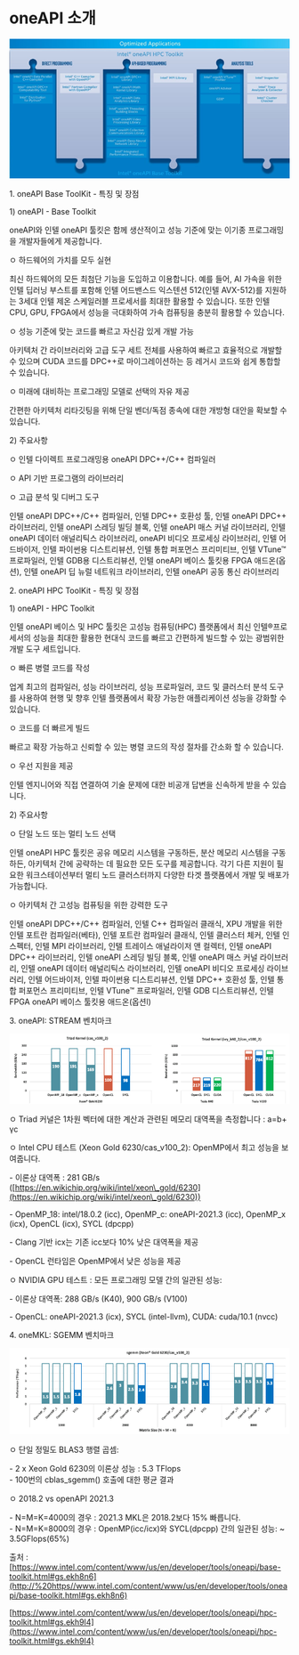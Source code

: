# oneAPI 소개

![](../../.gitbook/assets/4j49EFsjgGpRygeBMQpu0k.png)

1\. oneAPI Base ToolKit - 특징 및 장점

1\) oneAPI - Base Toolkit

&#x20; oneAPI와 인텔 oneAPI 툴킷은 함께 생산적이고 성능 기준에 맞는 이기종 프로그래밍을 개발자들에게 제공합니다.

&#x20; ㅇ 하드웨어의 가치를 모두 실현

&#x20;    최신 하드웨어의 모든 최첨단 기능을 도입하고 이용합니다. 예를 들어, AI 가속을 위한 인텔 딥러닝 부스트를 포함해 인텔 어드밴스드 익스텐션 512(인텔 AVX-512)를 지원하는 3세대 인텔 제온 스케일러블 프로세서를 최대한 활용할 수 있습니다. 또한 인텔 CPU, GPU, FPGA에서 성능을 극대화하여 가속 컴퓨팅을 충분히 활용할 수 있습니다.

&#x20; ㅇ 성능 기준에 맞는 코드를 빠르고 자신감 있게 개발 가능

&#x20;    아키텍처 간 라이브러리와 고급 도구 세트 전체를 사용하여 빠르고 효율적으로 개발할 수 있으며 CUDA 코드를 DPC++로 마이그레이션하는 등 레거시 코드와 쉽게 통합할 수 있습니다.

&#x20; ㅇ 미래에 대비하는 프로그래밍 모델로 선택의 자유 제공

&#x20;    간편한 아키텍처 리타깃팅을 위해 단일 벤더/독점 종속에 대한 개방형 대안을 확보할 수 있습니다.

&#x20;

2\) 주요사항

&#x20; ㅇ 인텔 다이렉트 프로그래밍용 oneAPI DPC++/C++ 컴파일러&#x20;

&#x20; ㅇ API 기반 프로그램의 라이브러리&#x20;

&#x20; ㅇ 고급 분석 및 디버그 도구

&#x20;    인텔 oneAPI DPC++/C++ 컴파일러, 인텔 DPC++ 호환성 툴, 인텔 oneAPI DPC++ 라이브러리, 인텔 oneAPI 스레딩 빌딩 블록, 인텔 oneAPI 매스 커널 라이브러리, 인텔 oneAPI 데이터 애널리틱스 라이브러리, oneAPI 비디오 프로세싱 라이브러리, 인텔 어드바이저, 인텔 파이썬용 디스트리뷰션, 인텔 통합 퍼포먼스 프리미티브, 인텔 VTune™ 프로파일러, 인텔 GDB용 디스트리뷰션, 인텔 oneAPI 베이스 툴킷용 FPGA 애드온(옵션), 인텔 oneAPI 딥 뉴럴 네트워크 라이브러리, 인텔 oneAPI 공동 통신 라이브러리

&#x20;

2\. oneAPI HPC ToolKit - 특징 및 장점

1\) oneAPI - HPC Toolkit

&#x20;  인텔 oneAPI 베이스 및 HPC 툴킷은 고성능 컴퓨팅(HPC) 플랫폼에서 최신 인텔®프로세서의 성능을 최대한 활용한 현대식 코드를 빠르고 간편하게 빌드할 수 있는 광범위한 개발 도구 세트입니다.

&#x20; ㅇ 빠른 병렬 코드를 작성

&#x20;    업계 최고의 컴파일러, 성능 라이브러리, 성능 프로파일러, 코드 및 클러스터 분석 도구를 사용하여 현행 및 향후 인텔 플랫폼에서 확장 가능한 애플리케이션 성능을 강화할 수 있습니다.

&#x20; ㅇ 코드를 더 빠르게 빌드

&#x20;     빠르고 확장 가능하고 신뢰할 수 있는 병렬 코드의 작성 절차를 간소화 할 수 있습니다.

&#x20; ㅇ 우선 지원을 제공

&#x20;     인텔 엔지니어와 직접 연결하여 기술 문제에 대한 비공개 답변을 신속하게 받을 수 있습니다. &#x20;

&#x20;

2\) 주요사항

&#x20; ㅇ 단일 노드 또는 멀티 노드 선택

&#x20;     인텔 oneAPI HPC 툴킷은 공유 메모리 시스템을 구동하든, 분산 메모리 시스템을 구동하든, 아키텍처 간에 공략하는 데 필요한 모든 도구를 제공합니다. 각기 다른 지원이 필요한 워크스테이션부터 멀티 노드 클러스터까지 다양한 타겟 플랫폼에서 개발 및 배포가 가능합니다.

&#x20; ㅇ 아키텍처 간 고성능 컴퓨팅을 위한 강력한 도구

&#x20;     인텔 oneAPI DPC++/C++ 컴파일러, 인텔 C++ 컴파일러 클래식, XPU 개발을 위한 인텔 포트란 컴파일러(베타), 인텔 포트란 컴파일러 클래식, 인텔 클러스터 체커, 인텔 인스펙터, 인텔 MPI 라이브러리, 인텔 트레이스 애널라이저 앤 컬렉터, 인텔 oneAPI DPC++ 라이브러리, 인텔 oneAPI 스레딩 빌딩 블록, 인텔 oneAPI 매스 커널 라이브러리, 인텔 oneAPI 데이터 애널리틱스 라이브러리, 인텔 oneAPI 비디오 프로세싱 라이브러리, 인텔 어드바이저, 인텔 파이썬용 디스트리뷰션, 인텔 DPC++ 호환성 툴, 인텔 통합 퍼포먼스 프리미티브, 인텔 VTune™ 프로파일러, 인텔 GDB 디스트리뷰션, 인텔 FPGA oneAPI 베이스 툴킷용 애드온(옵션l)

&#x20;

3\. oneAPI: STREAM 벤치마크

![](../../.gitbook/assets/VfXj29dUQOT6EMkkoN2akK.png)

&#x20;  ㅇ Triad 커널은 1차원 벡터에 대한 계산과 관련된 메모리 대역폭을 측정합니다 : a=b+ γc

&#x20;  ㅇ Intel CPU 테스트 (Xeon Gold 6230/cas\_v100\_2): OpenMP에서 최고 성능을 보여줍니다.

&#x20;      \- 이론상 대역폭 : 281 GB/s ([https://en.wikichip.org/wiki/intel/xeon\_gold/6230](https://en.wikichip.org/wiki/intel/xeon\_gold/6230))

&#x20;      \- OpenMP\_18: intel/18.0.2 (icc), OpenMP\_c: oneAPI-2021.3 (icc), OpenMP\_x (icx), OpenCL (icx), SYCL (dpcpp)

&#x20;      \- Clang 기반 icx는 기존 icc보다 10% 낮은 대역폭을 제공

&#x20;      \- OpenCL 런타임은 OpenMP에서 낮은 성능을 제공

&#x20;   ㅇ NVIDIA GPU 테스트 : 모든 프로그래밍 모델 간의 일관된 성능:

&#x20;      \- 이론상 대역폭: 288 GB/s (K40), 900 GB/s (V100)

&#x20;      \- OpenCL: oneAPI-2021.3 (icx), SYCL (intel-llvm), CUDA: cuda/10.1 (nvcc)

&#x20;

4\. oneMKL: SGEMM 벤치마크

![](../../.gitbook/assets/RcvMYHdeqmm50YH7Q8dw61.png)

&#x20;   ㅇ 단일 정밀도 BLAS3 행렬 곱셈:

&#x20;       \- 2 x Xeon Gold 6230의 이론상 성능 : 5.3 TFlops \
&#x20;       \- 100번의 cblas\_sgemm() 호출에 대한 평균 결과

&#x20;   ㅇ 2018.2 vs openAPI 2021.3&#x20;

&#x20;       \- N=M=K=4000의 경우 : 2021.3 MKL은 2018.2보다 15% 빠릅니다.\
&#x20;       \- N=M=K=8000의 경우 : OpenMP(icc/icx)와 SYCL(dpcpp) 간의 일관된 성능: \~ 3.5GFlops(65%)

&#x20;

출처 : [https://www.intel.com/content/www/us/en/developer/tools/oneapi/base-toolkit.html#gs.ekh8n6](http://%20https//www.intel.com/content/www/us/en/developer/tools/oneapi/base-toolkit.html#gs.ekh8n6) &#x20;

&#x20;         [https://www.intel.com/content/www/us/en/developer/tools/oneapi/hpc-toolkit.html#gs.ekh9l4](https://www.intel.com/content/www/us/en/developer/tools/oneapi/hpc-toolkit.html#gs.ekh9l4)
